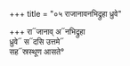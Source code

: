 +++
title = "०५ राजानावनभिद्रुहा ध्रुवे"

+++
रा᳓जानाव् अ᳓नभिद्रुहा  
ध्रुवे᳓ स᳓दसि उत्तमे᳓  
सह᳓स्रस्थूण आसते°